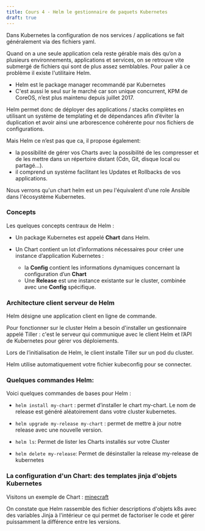 ```yaml
---
title: Cours 4 - Helm le gestionnaire de paquets Kubernetes
draft: true
---
```



Dans Kubernetes la configuration de nos services / applications se fait généralement via des fichiers yaml.

Quand on a une seule application cela reste gérable mais dès qu’on a plusieurs environnements, applications et services, on se retrouve vite submergé de fichiers qui sont de plus assez semblables. Pour palier à ce problème il existe l'utilitaire Helm.

- Helm est le package manager recommandé par Kubernetes
- C'est aussi le seul sur le marché car son unique concurrent, KPM de CoreOS, n’est plus maintenu depuis juillet 2017.

Helm permet donc de déployer des applications / stacks complètes en utilisant un système de templating et de dépendances afin d’éviter la duplication et avoir ainsi une arborescence cohérente pour nos fichiers de configurations.

Mais Helm ce n’est pas que ca, il propose également:

  - la possibilité de gérer vos Charts avec la possibilité de les compresser et de les mettre dans un répertoire distant (Cdn, Git, disque local ou partagé…).
  - il comprend un système facilitant les Updates et Rollbacks de vos applications.


Nous verrons qu'un chart helm est un peu l'équivalent d'une role Ansible dans l'écosystème Kubernetes.


### Concepts

Les quelques concepts centraux de Helm :

- Un package Kubernetes est appelé **Chart** dans Helm.

- Un Chart contient un lot d’informations nécessaires pour créer une instance d’application Kubernetes :
  - la **Config** contient les informations dynamiques concernant la configuration d’un **Chart**
  - Une **Release** est une instance existante sur le cluster, combinée avec une **Config** spécifique.


### Architecture client serveur de Helm

Helm désigne une application client en ligne de commande.

Pour fonctionner sur le cluster Helm a besoin d'installer un gestionnaire appelé Tiller : c'est le serveur qui communique avec le client Helm et l’API de Kubernetes pour gérer vos déploiements.

Lors de l’initialisation de Helm, le client installe Tiller sur un pod du cluster.

Helm utilise automatiquement votre fichier kubeconfig pour se connecter.

### Quelques commandes Helm:

Voici quelques commandes de bases pour Helm :

- `helm install my-chart` : permet d’installer le chart my-chart. Le nom de release est généré aléatoirement dans votre cluster kubernetes.

- `helm upgrade my-release my-chart` : permet de mettre à jour notre release avec une nouvelle version.

- `helm ls`: Permet de lister les Charts installés sur votre Cluster

- `helm delete my-release`: Permet de désinstaller la release my-release de kubernetes

### La configuration d'un Chart: des templates jinja d'objets Kubernetes

Visitons un exemple de Chart : [minecraft](https://github.com/helm/charts/tree/master/stable/minecraft/templates)

On constate que Helm rassemble des fichier descriptions d'objets k8s avec des variables Jinja à l'intérieur ce qui permet de factoriser le code et gérer puissamment la différence entre les versions.

